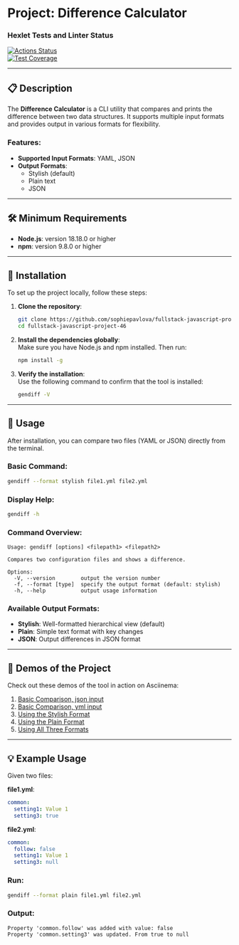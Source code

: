 # Project: Difference Calculator

### Hexlet Tests and Linter Status  
[![Actions Status](https://github.com/sophiepavlova/fullstack-javascript-project-46/actions/workflows/hexlet-check.yml/badge.svg)](https://github.com/sophiepavlova/fullstack-javascript-project-46/actions)  
[![Test Coverage](https://api.codeclimate.com/v1/badges/a1afa0c48900056d6cff/test_coverage)](https://codeclimate.com/github/sophiepavlova/fullstack-javascript-project-46/test_coverage)

---

## 📋 Description

The **Difference Calculator** is a CLI utility that compares and prints the difference between two data structures. It supports multiple input formats and provides output in various formats for flexibility.

### **Features**:
- **Supported Input Formats**: YAML, JSON  
- **Output Formats**:  
  - Stylish (default)  
  - Plain text  
  - JSON  

---

## 🛠️ Minimum Requirements

- **Node.js**: version 18.18.0 or higher  
- **npm**: version 9.8.0 or higher  

---

## 🚀 Installation

To set up the project locally, follow these steps:

1. **Clone the repository**:
   ```bash
   git clone https://github.com/sophiepavlova/fullstack-javascript-project-46.git
   cd fullstack-javascript-project-46
   ```

2. **Install the dependencies globally**:  
   Make sure you have Node.js and npm installed. Then run:  
   ```bash
   npm install -g
   ```

3. **Verify the installation**:  
   Use the following command to confirm that the tool is installed:  
   ```bash
   gendiff -V
   ```

---

## 📖 Usage

After installation, you can compare two files (YAML or JSON) directly from the terminal.

### **Basic Command**:
```bash
gendiff --format stylish file1.yml file2.yml
```

### **Display Help**:
```bash
gendiff -h
```

### **Command Overview**:
```
Usage: gendiff [options] <filepath1> <filepath2>

Compares two configuration files and shows a difference.

Options:
  -V, --version        output the version number
  -f, --format [type]  specify the output format (default: stylish)
  -h, --help           output usage information
```

### **Available Output Formats**:
- **Stylish**: Well-formatted hierarchical view (default)  
- **Plain**: Simple text format with key changes  
- **JSON**: Output differences in JSON format  

---

## 🎥 Demos of the Project

Check out these demos of the tool in action on Asciinema:

1. [Basic Comparison, json input](https://asciinema.org/a/xsw9RNZwe5K1WXABJbbRrtJoi)  
2. [Basic Comparison, yml input](https://asciinema.org/a/XjGhcGgCJwRONdnxz1nBUjXlb)  
3. [Using the Stylish Format](https://asciinema.org/a/rcwrzgjeiIgCCBMzQwJVY9Dnr)  
4. [Using the Plain Format](https://asciinema.org/a/e1lxg9zPijC2WZ6gOCE8eXXF9)  
5. [Using All Three Formats](https://asciinema.org/a/p4tCLRmWYUZzaBbmNa0fbskuS)

---

## 💡 Example Usage

Given two files:

**file1.yml**:
```yaml
common:
  setting1: Value 1
  setting3: true
```

**file2.yml**:
```yaml
common:
  follow: false
  setting1: Value 1
  setting3: null
```

### **Run**:
```bash
gendiff --format plain file1.yml file2.yml
```

### **Output**:
```
Property 'common.follow' was added with value: false
Property 'common.setting3' was updated. From true to null
```